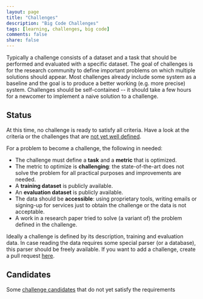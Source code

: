 ```yaml
---
layout: page
title: "Challenges"
description: "Big Code Challenges"
tags: [learning, challenges, big code]
comments: false
share: false
---
```


Typically a challenge consists of a dataset and a task that should be performed and evaluated with a specific dataset. The goal of challenges is for the research community to define important problems on which multiple solutions should appear. Most challenges already include some system as a baseline and the goal is to produce a better working (e.g. more precise) system. Challenges should be self-contained -- it should take a few hours for a newcomer to implement a naive solution to a challenge.

<div class="highlightitem">
<h2>Status</h2>

<p>At this time, no challenge is ready to satisfy all criteria. Have a look at the criteria or the challenges that are <a href="/challenges/notthereyet">not yet well defined</a>.</p>

</p>
</div>


For a problem to become a challenge, the following in needed:

   * The challenge must define a <b>task</b> and a <b>metric</b> that is optimized.
   * The metric to optimize is <b>challenging</b>: the state-of-the-art does not solve the problem for all practical purposes and improvements are needed.
   * A <b>training dataset</b> is publicly available.
   * An <b>evaluation dataset</b> is publicly available.
   * The data should be <b>accessible</b>: using proprietary tools, writing emails or signing-up for services just to obtain the challenge or the data is not acceptable.
   * A work in a research paper tried to solve (a variant of) the problem defined in the challenge.

Ideally a challenge is defined by its description, training and evaluation data. In case reading the data requires some special parser (or a database), this parser should be freely available. If you want to add a challenge, create a pull request <a href="https://github.com/learnbigcode/learnbigcode.github.io/tree/master/challenges">here</a>.

<div class="highlightitem">
<h2>Candidates</h2>

<p>Some <a href="/challenges/notthereyet">challenge candidates</a> that do not yet satisfy the requirements</p>

</p>
</div>
